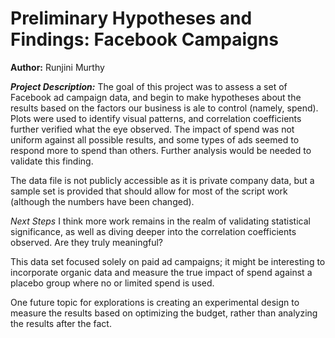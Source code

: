 # Preliminary Hypotheses and Findings: Facebook Campaigns

**Author:** Runjini Murthy

**_Project Description:_**
The goal of this project was to assess a set of Facebook ad campaign data, and begin to make hypotheses about the results based on the factors our business is ale to control (namely, spend). Plots were used to identify visual patterns, and correlation coefficients further verified what the eye observed. The impact of spend was not uniform against all possible results, and some types of ads seemed to respond more to spend than others. Further analysis would be needed to validate this finding.

The data file is not publicly accessible as it is private company data, but a sample set is provided that should allow for most of the script work (although the numbers have been changed).

*Next Steps*
I think more work remains in the realm of validating statistical significance, as well as diving deeper into the correlation coefficients observed. Are they truly meaningful?

This data set focused solely on paid ad campaigns; it might be interesting to incorporate organic data and measure the true impact of spend against a placebo group where no or limited spend is used.

One future topic for explorations is creating an experimental design to measure the results based on optimizing the budget, rather than analyzing the results after the fact.
